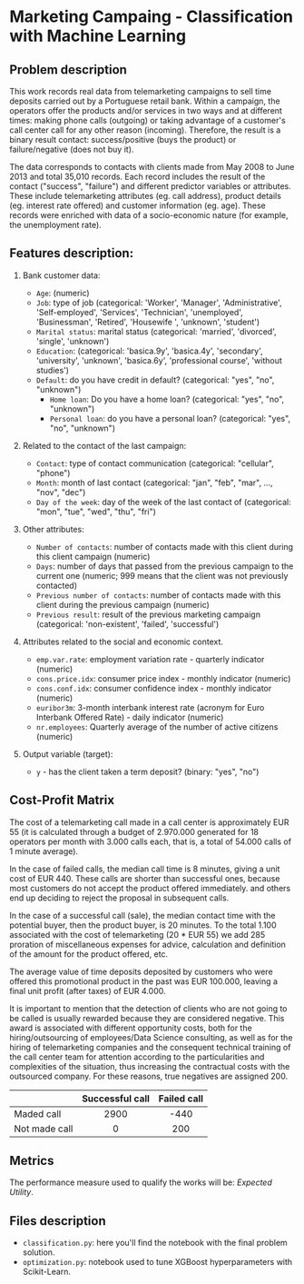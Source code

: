 # Marketing Campaing - Classification with Machine Learning

## Problem description
This work records real data from telemarketing campaigns to sell time deposits carried out by a Portuguese retail bank. Within a campaign, the operators offer the products and/or services in two ways and at different times: making phone calls (outgoing) or taking advantage of a customer's call center call for any other reason (incoming). Therefore, the result is a binary result contact: success/positive (buys the product) or failure/negative (does not buy it).

The data corresponds to contacts with clients made from May 2008 to June 2013 and total 35,010 records. Each record includes the result of the contact ("success", "failure") and different predictor variables or attributes. These include telemarketing attributes (eg. call address), product details (eg. interest rate offered) and customer information (eg. age). These records were enriched with data of a socio-economic nature (for example, the unemployment rate).

## Features description:

1. Bank customer data:
   
   - ```Age```: (numeric)
   - ```Job```: type of job (categorical: 'Worker', 'Manager', 'Administrative', 'Self-employed', 'Services', 'Technician', 'unemployed', 'Businessman', 'Retired', 'Housewife ', 'unknown', 'student')
   - ```Marital status```: marital status (categorical: 'married', 'divorced', 'single', 'unknown')
   - ```Education```: (categorical: 'basica.9y', 'basica.4y', 'secondary', 'university', 'unknown', 'basica.6y', 'professional course', 'without studies')
   - ```Default```: do you have credit in default? (categorical: "yes", "no", "unknown")
     - ```Home loan```: Do you have a home loan? (categorical: "yes", "no", "unknown")
     - ```Personal loan```: do you have a personal loan? (categorical: "yes", "no", "unknown")

2. Related to the contact of the last campaign:
   - ```Contact```: type of contact communication (categorical: "cellular", "phone")
   - ```Month```: month of last contact (categorical: "jan", "feb", "mar", ..., "nov", "dec")
   - ```Day of the week```: day of the week of the last contact of (categorical: "mon", "tue", "wed", "thu", "fri")

3. Other attributes:
   - ```Number of contacts```: number of contacts made with this client during this client campaign (numeric)
   - ```Days```: number of days that passed from the previous campaign to the current one (numeric; 999 means that the client was not previously contacted)
   - ```Previous number of contacts```: number of contacts made with this client during the previous campaign (numeric)
   - ```Previous result```: result of the previous marketing campaign (categorical: 'non-existent', 'failed', 'successful')

4. Attributes related to the social and economic context.
   - ```emp.var.rate```: employment variation rate - quarterly indicator (numeric)
   - ```cons.price.idx```: consumer price index - monthly indicator (numeric)
   - ```cons.conf.idx```: consumer confidence index - monthly indicator (numeric)
   - ```euribor3m```: 3-month interbank interest rate (acronym for Euro Interbank Offered Rate) - daily indicator (numeric)
   - ```nr.employees```: Quarterly average of the number of active citizens (numeric)

5. Output variable (target):
   - ```y``` - has the client taken a term deposit? (binary: "yes", "no")

## Cost-Profit Matrix
The cost of a telemarketing call made in a call center is approximately EUR 55 (it is calculated through a budget of 2.970.000 generated for 18 operators per month with 3.000 calls each, that is, a total of 54.000 calls of 1 minute average).

In the case of failed calls, the median call time is 8 minutes, giving a unit cost of EUR 440. These calls are shorter than successful ones, because most customers do not accept the product offered immediately. and others end up deciding to reject the proposal in subsequent calls.

In the case of a successful call (sale), the median contact time with the potential buyer, then the product buyer, is 20 minutes. To the total 1.100 associated with the cost of telemarketing (20 * EUR 55) we add 285 proration of miscellaneous expenses for advice, calculation and definition of the amount for the product offered, etc.
 
The average value of time deposits deposited by customers who were offered this promotional product in the past was EUR 100.000, leaving a final unit profit (after taxes) of EUR 4.000.

It is important to mention that the detection of clients who are not going to be called is usually rewarded because they are considered negative. This award is associated with different opportunity costs, both for the hiring/outsourcing of employees/Data Science consulting, as well as for the hiring of telemarketing companies and the consequent technical training of the call center team for attention according to the particularities and complexities of the situation, thus increasing the contractual costs with the outsourced company. For these reasons, true negatives are assigned 200.

| | Successful  call | Failed call
| - | :---: | :---: |
| Maded call | 2900 | -440 |
| Not made call | 0 | 200

## Metrics

The performance measure used to qualify the works will be: *Expected Utility*.

## Files description

- ```classification.py```: here you'll find the notebook with the final problem solution.
- ```optimization.py```: notebook used to tune XGBoost hyperparameters with Scikit-Learn.
